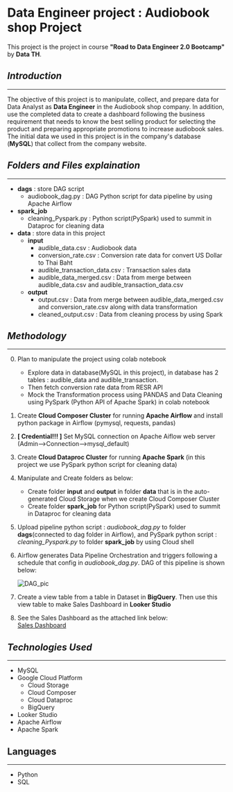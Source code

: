 # Data Engineer project : Audiobook shop Project
This project is the project in course **"Road to Data Engineer 2.0 Bootcamp"** by **Data TH**.

## ***Introduction***
----------------
 The objective of this project is to manipulate, collect, and prepare data for Data Analyst as **Data Engineer** in the Audiobook shop company. In addition, use the completed data to create a dashboard following the business requirement that needs to know the best selling product for selecting the product and preparing appropriate promotions to increase audiobook sales. The initial data we used in this project is in the company's database (**MySQL**) that collect from the company website.

## ***Folders and Files explaination***
---------------------
- **dags** : store DAG script
    - audiobook_dag.py : DAG Python script for data pipeline by using Apache Airflow
- **spark_job**
    - cleaning_Pyspark.py : Python script(PySpark) used to summit in Dataproc for cleaning data
- **data** : store data in this project
    - **input**
        - audible_data.csv : Audiobook data
        - conversion_rate.csv : Conversion rate data for convert US Dollar to Thai Baht
        - audible_transaction_data.csv : Transaction sales data
        - audible_data_merged.csv : Data from merge between audible_data.csv and audible_transaction_data.csv 
    - **output**
        - output.csv : Data from merge between audible_data_merged.csv and conversion_rate.csv along with data transformation
        - cleaned_output.csv : Data from cleaning process by using Spark

## ***Methodology***
--------------
0. Plan to manipulate the project using colab notebook
    - Explore data in database(MySQL in this project), in database has 2 tables : audible_data and audible_transaction.
    - Then fetch conversion rate data from RESR API 
    - Mock the Transformation process using PANDAS and Data Cleaning using PySpark (Python API of Apache Spark) in colab notebook
1. Create **Cloud Composer Cluster** for running **Apache Airflow** and install python package in Airflow (pymysql, requests, pandas)
2. **[ Credential!!! ]** Set MySQL connection on Apache Aiflow web server (Admin-->Connection-->mysql_default)
3. Create **Cloud Dataproc Cluster** for running **Apache Spark** (in this project we use PySpark python script for cleaning data)
4. Manipulate and Create folders as below:
    - Create folder **input** and **output** in folder **data** that is in the auto-generated Cloud Storage when we create Cloud Composer Cluster
    -  Create folder **spark_job** for Python script(PySpark) used to summit in Dataproc for cleaning data
5. Upload pipeline python script : *audiobook_dag.py* to folder **dags**(connected to dag folder in Airflow), and PySpark python script : *cleaning_Pyspark.py* to folder **spark_job** by using Cloud shell
6. Airflow generates Data Pipeline Orchestration and triggers following a schedule that config in *audiobook_dag.py*. DAG of this pipeline is shown below:

    ![DAG_pic](C:\Coding\audiobook_project\pic_project\DAG.png)  

7. Create a view table from a table in Dataset in **BigQuery**. Then use this view table to make Sales Dashboard in **Looker Studio**
8. See the Sales Dashboard as the attached link below:  
    [Sales Dashboard](https://lookerstudio.google.com/s/oV4qnybsMjY)

## ***Technologies Used***
----------------------
- MySQL
- Google Cloud Platform
    - Cloud Storage
    - Cloud Composer
    - Cloud Dataproc
    - BigQuery
- Looker Studio
- Apache Airflow
- Apache Spark
## Languages
-------------
- Python
- SQL